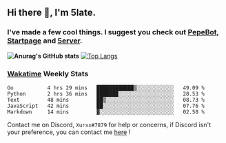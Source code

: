 ## Hi there 👋, I'm 5late.
### I've made a few cool things. I suggest you check out [PepeBot](https://github.com/5late/Pepe-Bot), [Startpage](https://github.com/5late/startpage) and [5erver](https://github.com/5late/5erver). 
**![Anurag's GitHub stats](https://github-readme-stats.vercel.app/api?username=5late&count_private=true&show_icons=true&theme=tokyonight)**
[![Top Langs](https://github-readme-stats.vercel.app/api/top-langs/?username=5late&theme=ayu-mirage)](https://github.com/anuraghazra/github-readme-stats)

### [Wakatime](https://wakatime.com/@5late) Weekly Stats

<!--START_SECTION:waka-->
```text
Go           4 hrs 29 mins   ████████████▒░░░░░░░░░░░░   49.09 % 
Python       2 hrs 36 mins   ███████░░░░░░░░░░░░░░░░░░   28.53 % 
Text         48 mins         ██▒░░░░░░░░░░░░░░░░░░░░░░   08.73 % 
JavaScript   42 mins         ██░░░░░░░░░░░░░░░░░░░░░░░   07.76 % 
Markdown     14 mins         ▓░░░░░░░░░░░░░░░░░░░░░░░░   02.58 % 
```
<!--END_SECTION:waka-->

Contact me on Discord, ``Xurxx#7879`` for help or concerns, if Discord isn't your preference, you can contact me [here](https://github.com/5late/5late/issues) !
